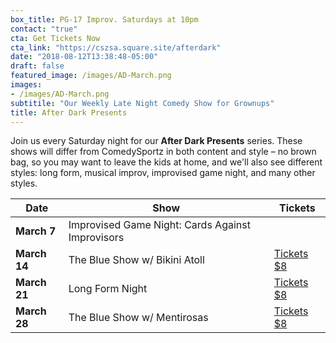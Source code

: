 ```yaml
---
box_title: PG-17 Improv. Saturdays at 10pm
contact: "true"
cta: Get Tickets Now
cta_link: "https://cszsa.square.site/afterdark"
date: "2018-08-12T13:38:48-05:00"
draft: false
featured_image: /images/AD-March.png
images:
- /images/AD-March.png
subtitile: "Our Weekly Late Night Comedy Show for Grownups"
title: After Dark Presents
---
```


Join us every Saturday night for our **After Dark Presents** series. These shows will differ from ComedySportz in both content and style – no brown bag, so you may want to leave the kids at home, and we'll also see different styles: long form, musical improv, improvised game night, and many other styles.

<a id="tickets"></a>

| **Date** | **Show** | **Tickets** |
|----------|------|-----------------|
| **March 7**   |Improvised Game Night: Cards Against Improvisors   ||
| **March 14**   |The Blue Show w/ Bikini Atoll   |[Tickets $8](https://cszsa.square.site/product/the-blue-show-with-bikini-atoll/186?cs=true)|
| **March 21**   |Long Form Night   |[Tickets $8](https://cszsa.square.site/product/march-21-long-form-improv-night/187?cs=true)   |
| **March 28** |The Blue Show w/ Mentirosas  |[Tickets $8](https://cszsa.square.site/product/the-blue-show-with-mentirosas/188?cs=true)   |
